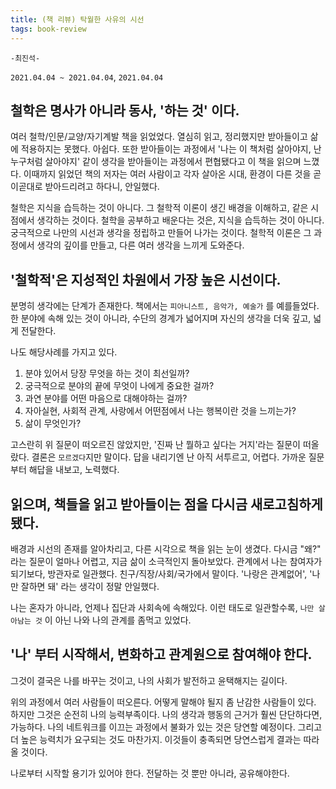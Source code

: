 ```yaml
---
title: (책 리뷰) 탁월한 사유의 시선
tags: book-review
---
```


`-최진석-`

`2021.04.04 ~ 2021.04.04`, `2021.04.04`

<!--more-->


## 철학은 명사가 아니라 동사, '하는 것' 이다.

 여러 철학/인문/교양/자기계발 책을 읽었었다. 열심히 읽고, 정리했지만 받아들이고 삶에 적용하지는 못했다. 아쉽다. 또한 받아들이는 과정에서 '나는 이 책처럼 살아야지, 난 누구처럼 살아야지' 같이 생각을 받아들이는 과정에서 편협됐다고 이 책을 읽으며 느꼈다. 이때까지 읽었던 책의 저자는 여러 사람이고 각자 살아온 시대, 환경이 다른 것을 곧이곧대로 받아드리려고 하다니, 안일했다. 

 철학은 지식을 습득하는 것이 아니다. 그 철학적 이론이 생긴 배경을 이해하고, 같은 시점에서 생각하는 것이다. 철학을 공부하고 배운다는 것은, 지식을 습득하는 것이 아니다. 궁극적으로 나만의 시선과 생각을  정립하고 만들어 나가는 것이다. 철학적 이론은 그 과정에서 생각의 깊이를 만들고, 다른 여러 생각을 느끼게 도와준다. 

## '철학적'은 지성적인 차원에서 가장 높은 시선이다.

 분명히 생각에는 단계가 존재한다. 책에서는 `피아니스트, 음악가, 예술가` 를 예를들었다. 한 분야에 속해 있는 것이 아니라, 수단의 경계가 넓어지며 자신의 생각을 더욱 깊고, 넓게 전달한다. 

 나도 해당사례를 가지고 있다. 

1. 분야 있어서 당장 무엇을 하는 것이 최선일까?
2. 궁극적으로 분야의 끝에 무엇이 나에게 중요한 걸까? 
3. 과연 분야를 어떤 마음으로 대해야하는 걸까?
4. 자아실현, 사회적 관계, 사랑에서 어떤점에서 나는 행복이란 것을 느끼는가? 
5. 삶이 무엇인가? 

 고스란히 위 질문이 떠오르진 않았지만, '진짜 난 뭘하고 싶다는 거지'라는 질문이 떠올랐다. 결론은 `모르겠다`지만 말이다. 답을 내리기엔 난 아직 서투르고, 어렵다. 가까운 질문부터 해답을 내보고, 노력했다.  

## 읽으며, 책들을 읽고 받아들이는 점을 다시금 새로고침하게 됐다.

 배경과 시선의 존재를 알아차리고, 다른 시각으로 책을 읽는 눈이 생겼다. 다시금 "왜?" 라는 질문이 얼마나 어렵고, 지금 삶이 소극적인지 돌아보았다. 관계에서 나는 참여자가 되기보다, 방관자로 일관했다. 친구/직장/사회/국가에서 말이다. '나랑은 관계없어', '나만 잘하면 돼' 라는 생각이 정말 안일했다.

 나는 혼자가 아니라, 언제나 집단과 사회속에 속해있다. 이런 태도로 일관할수록, `나만 살아남는 것` 이 아닌 나와 나의 관계를 좀먹고 있었다.

## '나' 부터 시작해서, 변화하고 관계원으로 참여해야 한다.

 그것이 결국은 나를 바꾸는 것이고, 나의 사회가 발전하고 윤택해지는 길이다. 

 위의 과정에서 여러 사람들이 떠오른다. 어떻게 말해야 될지 좀 난감한 사람들이 있다. 하지만 그것은 순전히 나의 능력부족이다. 나의 생각과 행동의 근거가 훨씬 단단하다면, 가능하다. 나의 네트워크를 이끄는 과정에서 불화가 있는 것은 당연할 예정이다. 그리고 더 높은 능력치가 요구되는 것도 마찬가지. 이것들이 충족되면 당연스럽게 결과는 따라올 것이다. 

 나로부터 시작할 용기가 있어야 한다. 전달하는 것 뿐만 아니라, 공유해야한다.